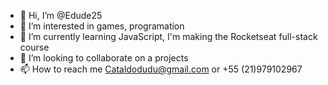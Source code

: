 - 👋 Hi, I’m @Edude25
- 👀 I’m interested in games, programation
- 🌱 I’m currently learning JavaScript, I'm making the Rocketseat full-stack course
- 💞️ I’m looking to collaborate on a projects
- 📫 How to reach me Cataldodudu@gmail.com or +55 (21)979102967

<!---
Edude25/Edude25 is a ✨ special ✨ repository because its `README.md` (this file) appears on your GitHub profile.
You can click the Preview link to take a look at your changes.
--->
